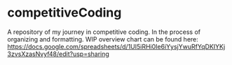 # competitiveCoding
 A repository of my journey in competitive coding.
 In the process of organizing and formatting. 
 WIP overview chart can be found here: https://docs.google.com/spreadsheets/d/1UI5iRHi0Ie6iYysjYwuRfYqDKIYKj3zvsXzasNvyf48/edit?usp=sharing
